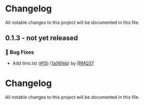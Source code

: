 # Changelog

All notable changes to this project will be documented in this file.

<!-- git-cliff-unreleased-start -->
## 0.1.3 - **not yet released**

### 🐛 Bug Fixes

- Add llms.txt ([#15](https://github.com/apify/langchain-apify/pull/15)) ([1a06feb](https://github.com/apify/langchain-apify/commit/1a06febe83bde923a4d607a876f260d65c7ad486)) by [@MQ37](https://github.com/MQ37)


<!-- git-cliff-unreleased-end -->
# Changelog

All notable changes to this project will be documented in this file.